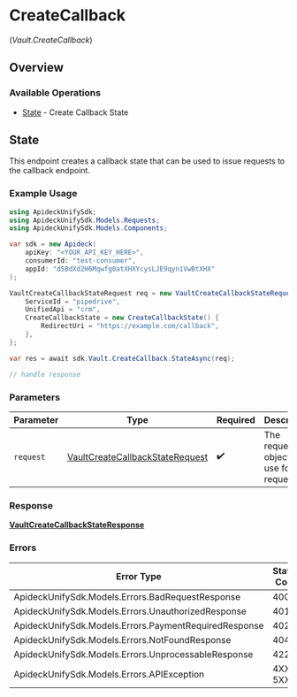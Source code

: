 # CreateCallback
(*Vault.CreateCallback*)

## Overview

### Available Operations

* [State](#state) - Create Callback State

## State

This endpoint creates a callback state that can be used to issue requests to the callback endpoint.


### Example Usage

```csharp
using ApideckUnifySdk;
using ApideckUnifySdk.Models.Requests;
using ApideckUnifySdk.Models.Components;

var sdk = new Apideck(
    apiKey: "<YOUR_API_KEY_HERE>",
    consumerId: "test-consumer",
    appId: "dSBdXd2H6Mqwfg0atXHXYcysLJE9qyn1VwBtXHX"
);

VaultCreateCallbackStateRequest req = new VaultCreateCallbackStateRequest() {
    ServiceId = "pipedrive",
    UnifiedApi = "crm",
    CreateCallbackState = new CreateCallbackState() {
        RedirectUri = "https://example.com/callback",
    },
};

var res = await sdk.Vault.CreateCallback.StateAsync(req);

// handle response
```

### Parameters

| Parameter                                                                                   | Type                                                                                        | Required                                                                                    | Description                                                                                 |
| ------------------------------------------------------------------------------------------- | ------------------------------------------------------------------------------------------- | ------------------------------------------------------------------------------------------- | ------------------------------------------------------------------------------------------- |
| `request`                                                                                   | [VaultCreateCallbackStateRequest](../../Models/Requests/VaultCreateCallbackStateRequest.md) | :heavy_check_mark:                                                                          | The request object to use for the request.                                                  |

### Response

**[VaultCreateCallbackStateResponse](../../Models/Requests/VaultCreateCallbackStateResponse.md)**

### Errors

| Error Type                                            | Status Code                                           | Content Type                                          |
| ----------------------------------------------------- | ----------------------------------------------------- | ----------------------------------------------------- |
| ApideckUnifySdk.Models.Errors.BadRequestResponse      | 400                                                   | application/json                                      |
| ApideckUnifySdk.Models.Errors.UnauthorizedResponse    | 401                                                   | application/json                                      |
| ApideckUnifySdk.Models.Errors.PaymentRequiredResponse | 402                                                   | application/json                                      |
| ApideckUnifySdk.Models.Errors.NotFoundResponse        | 404                                                   | application/json                                      |
| ApideckUnifySdk.Models.Errors.UnprocessableResponse   | 422                                                   | application/json                                      |
| ApideckUnifySdk.Models.Errors.APIException            | 4XX, 5XX                                              | \*/\*                                                 |